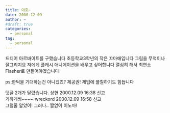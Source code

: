 ```yaml
---
title: 야호~
date: 2000-12-09
author: ~
#draft: true
categories:
  - personal
tag:
  - personal
---
```




드디어 아르바이트를 구했습니다
초등학교3학년의 작은 꼬마애입니다
그림을 무척이나 잘그리지요
저에게 플래시 애니메이션을 배우고 싶어합니다
열심히 해서 최연소 Flasher로 만들어야겠습니다

ps:한턱을 기대하는건 아니겠죠?
제공권! 제입에 풀칠하기도 힘듭니다


 댓글  2개가 달렸습니다.
상현 2000.12.09 16:38 신고   
거하게쏴~~~~
wreckord 2000.12.09 16:58 신고   
그럴줄 알았어! 그러나.. 짤없어 이노마!




